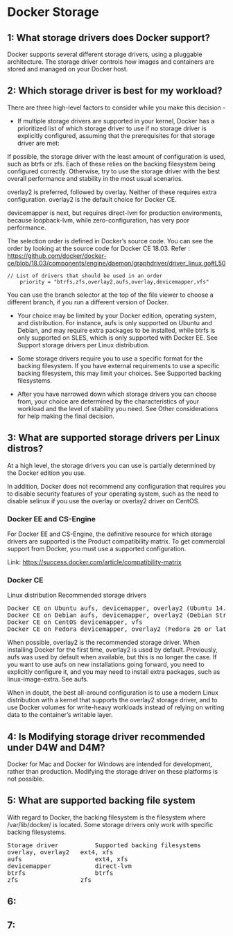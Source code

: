 # Docker Storage

## 1: What storage drivers does Docker support?

Docker supports several different storage drivers, using a pluggable architecture. The storage driver controls how images and containers are stored and managed on your Docker host.

## 2: Which storage driver is best for my workload?

There are three high-level factors to consider while you make this decision -

- If multiple storage drivers are supported in your kernel, Docker has a prioritized list of which storage driver to use if no storage driver is explicitly configured, assuming that the prerequisites for that storage driver are met:

If possible, the storage driver with the least amount of configuration is used, such as btrfs or zfs. Each of these relies on the backing filesystem being configured correctly. Otherwise, try to use the storage driver with the best overall performance and stability in the most usual scenarios.

overlay2 is preferred, followed by overlay. Neither of these requires extra configuration. overlay2 is the default choice for Docker CE.

devicemapper is next, but requires direct-lvm for production environments, because loopback-lvm, while zero-configuration, has very poor performance.

The selection order is defined in Docker’s source code. You can see the order by looking at the source code for Docker CE 18.03.
Refer : https://github.com/docker/docker-ce/blob/18.03/components/engine/daemon/graphdriver/driver_linux.go#L50 

```
// List of drivers that should be used in an order
	priority = "btrfs,zfs,overlay2,aufs,overlay,devicemapper,vfs"
```

You can use the branch selector at the top of the file viewer to choose a different branch, if you run a different version of Docker.

- Your choice may be limited by your Docker edition, operating system, and distribution. For instance, aufs is only supported on Ubuntu and Debian, and may require extra packages to be installed, while btrfs is only supported on SLES, which is only supported with Docker EE. See Support storage drivers per Linux distribution.

- Some storage drivers require you to use a specific format for the backing filesystem. If you have external requirements to use a specific backing filesystem, this may limit your choices. See Supported backing filesystems.

- After you have narrowed down which storage drivers you can choose from, your choice are determined by the characteristics of your workload and the level of stability you need. See Other considerations for help making the final decision.

## 3: What are supported storage drivers per Linux distros?

At a high level, the storage drivers you can use is partially determined by the Docker edition you use.

In addition, Docker does not recommend any configuration that requires you to disable security features of your operating system, such as the need to disable selinux if you use the overlay or overlay2 driver on CentOS.

### Docker EE and CS-Engine

For Docker EE and CS-Engine, the definitive resource for which storage drivers are supported is the Product compatibility matrix. To get commercial support from Docker, you must use a supported configuration.

Link: https://success.docker.com/article/compatibility-matrix

### Docker CE

Linux distribution	Recommended storage drivers
<pre>
Docker CE on Ubuntu	aufs, devicemapper, overlay2 (Ubuntu 14.04.4 or later, 16.04 or later), overlay, zfs, vfs
Docker CE on Debian	aufs, devicemapper, overlay2 (Debian Stretch), overlay, vfs
Docker CE on CentOS	devicemapper, vfs
Docker CE on Fedora	devicemapper, overlay2 (Fedora 26 or later, experimental), overlay (experimental), vfs
</pre>

When possible, overlay2 is the recommended storage driver. When installing Docker for the first time, overlay2 is used by default. Previously, aufs was used by default when available, but this is no longer the case. If you want to use aufs on new installations going forward, you need to explicitly configure it, and you may need to install extra packages, such as linux-image-extra. See aufs.

When in doubt, the best all-around configuration is to use a modern Linux distribution with a kernel that supports the overlay2 storage driver, and to use Docker volumes for write-heavy workloads instead of relying on writing data to the container’s writable layer.

## 4: Is Modifying storage driver recommended under D4W and D4M?

Docker for Mac and Docker for Windows are intended for development, rather than production. Modifying the storage driver on these platforms is not possible.

## 5: What are supported backing file system

With regard to Docker, the backing filesystem is the filesystem where /var/lib/docker/ is located. Some storage drivers only work with specific backing filesystems.

<pre>
Storage driver	        Supported backing filesystems
overlay, overlay2	ext4, xfs
aufs	                ext4, xfs
devicemapper	        direct-lvm
btrfs	                btrfs
zfs	                zfs
</pre>

## 6:


## 7:
